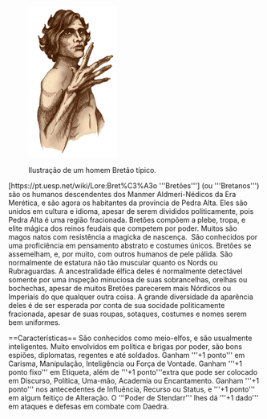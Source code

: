 <!-- TITLE: Bretão -->
<!-- SUBTITLE: Os Manmer de Pedra Alta -->

<figure>
  <p><img src="/uploads/racas/breton.png"
		height="300"
    alt="Bretão">
  <figcaption>Ilustração de um homem Bretão típico.</figcaption>
</figure>
[https://pt.uesp.net/wiki/Lore:Bret%C3%A3o '''Bretões'''] (ou '''Bretanos''') são os humanos descendentes dos Manmer Aldmeri-Nédicos da Era Merética, e são agora os habitantes da província de Pedra Alta. Eles são unidos em cultura e idioma, apesar de serem divididos politicamente, pois Pedra Alta é uma região fracionada. Bretões compõem a plebe, tropa, e elite mágica dos reinos feudais que competem por poder. Muitos são magos natos com resistência a magicka de nascença.  São conhecidos por uma proficiência em pensamento abstrato e costumes únicos. Bretões se assemelham, e, por muito, com outros humanos de pele pálida. São normalmente de estatura não tão muscular quanto os Nords ou Rubraguardas. A ancestralidade élfica deles é normalmente detectável somente por uma inspeção minuciosa de suas sobrancelhas, orelhas ou bochechas, apesar de muitos Bretões parecerem mais Nórdicos ou Imperiais do que qualquer outra coisa. A grande diversidade da aparência deles é de ser esperada por conta de sua socidade politicamente fracionada, apesar de suas roupas, sotaques, costumes e nomes serem bem uniformes.

==Características==
São conhecidos como meio-elfos, e são usualmente inteligentes. Muito envolvidos em política e brigas por poder, são bons espiões, diplomatas, regentes e até soldados. Ganham '''+1 ponto''' em Carisma, Manipulação, Inteligência ou Força de Vontade. Ganham '''+1 ponto fixo''' em Etiqueta, além de '''+1 ponto'''extra que pode ser colocado em Discurso, Política, Uma-mão, Academia ou Encantamento. Ganham '''+1 ponto''' nos antecedentes de Influência, Recurso ou Status, e '''+1 ponto''' em algum feitiço de Alteração. O '''Poder de Stendarr''' lhes dá '''+1 dado''' em ataques e defesas em combate com Daedra.
